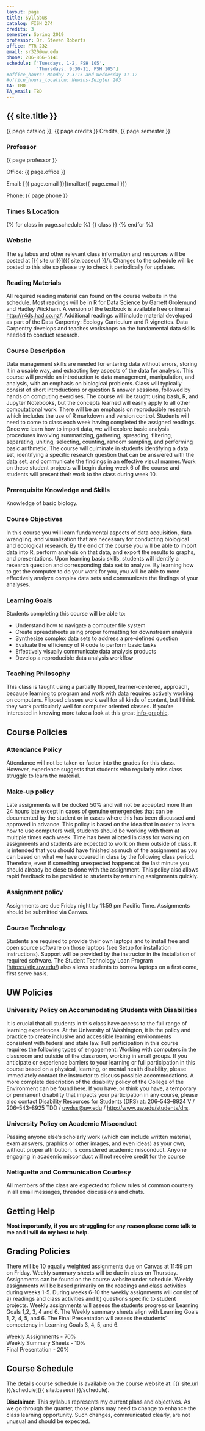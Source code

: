 ```yaml
---
layout: page
title: Syllabus
catalog: FISH 274
credits: 3
semester: Spring 2019
professor: Dr. Steven Roberts
office: FTR 232
email: sr320@uw.edu
phone: 206-866-5141
schedule: ['Tuesdays, 1-2, FSH 105',
           'Thursdays, 9:30-11, FSH 105']
#office_hours: Monday 2-3:15 and Wednesday 11-12
#office_hours_location: Newins-Zeigler 203
TA: TBD
TA_email: TBD
---
```


## {{ site.title }}

{{ page.catalog }}, {{ page.credits }} Credits, {{ page.semester }}

### Professor

{{ page.professor }}

Office: {{ page.office }}

Email:
[{{ page.email }}](mailto:{{ page.email }})


Phone: {{ page.phone }}


### Times & Location

{% for class in page.schedule %}
  {{ class }}
{% endfor %}



### Website

The syllabus and other relevant class information and resources will be posted
at [{{ site.url}}]({{ site.baseurl }}/).
Changes to the schedule will be posted to this site so please try to check it
periodically for updates.



### Reading Materials

All required reading material can found on the course website in the schedule. Most readings will be in R for Data Science by Garrett Grolemund and Hadley Wickham. A version of the textbook is available free online at http://r4ds.had.co.nz/. Additional readings will include material developed as part of the Data Carpentry: Ecology Curriculum and R vignettes. Data Carpentry develops and teaches workshops on the fundamental data skills needed to conduct research.

### Course Description

Data management skills are needed for entering data without errors, storing it in a usable way, and extracting key aspects of the data for analysis. This course will provide an introduction to data management, manipulation, and analysis, with an emphasis on biological problems. Class will typically consist of short introductions or question & answer sessions, followed by hands on computing exercises. The course will be taught using bash, R, and Jupyter Notebooks, but the concepts learned will easily apply to all other computational work. There will be an emphasis on reproducible research which includes the use of R markdown and version control. Students will need to come to class each week having completed the assigned readings. Once we learn how to import data, we will explore basic analysis procedures involving summarizing, gathering, spreading, filtering, separating, uniting, selecting, counting, random sampling, and performing basic arithmetic. The course will culminate in students identifying a data set, identifying a specific research question that can be answered with the data set, and communicate the findings in an effective visual manner. Work on these student projects will begin during week 6 of the course and students will present their work to the class during week 10.


### Prerequisite Knowledge and Skills

Knowledge of basic biology.


### Course Objectives

In this course you will learn fundamental aspects of data acquisition, data wrangling, and visualization that are necessary for conducting biological and ecological research. By the end of the course you will be able to import data into R, perform analysis on that data, and export the results to graphs, and presentations. Upon learning basic skills, students will identify a research question and corresponding data set to analyze. By learning how to get the computer to do your work for you, you will be able to more effectively analyze complex data sets and communicate the findings of your analyses.


### Learning Goals

Students completing this course will be able to:

- Understand how to navigate a computer file system 	
- Create spreadsheets using proper formatting for downstream analysis 	
- Synthesize complex data sets to address a pre-defined question 	
- Evaluate the efficiency of R code to perform basic tasks 	
- Effectively visually communicate data analysis products 	
- Develop a reproducible data analysis workflow 	







### Teaching Philosophy

This class is taught using a partially flipped, learner-centered, approach, because
learning to program and work with data requires actively working on
computers. Flipped classes work well for all kinds of content, but I think they
work particularly well for computer oriented classes. If you're interested in
knowing more take a look at this great
[info-graphic](http://www.knewton.com/flipped-classroom-2/).



## Course Policies


### Attendance Policy

Attendance will not be taken or factor into the grades for this class. However,
experience suggests that students who regularly miss class struggle to learn the
material.



### Make-up policy

Late assignments will be docked 50% and will not be accepted more than 24 hours
late except in cases of genuine emergencies that can be documented by the
student or in cases where this has been discussed and approved in advance. This
policy is based on the idea that in order to learn how to use computers well,
students should be working with them at multiple times each week. Time has been
allotted in class for working on assignments and students are expected to work
on them outside of class. It is intended that you should have finished as much
of the assignment as you can based on what we have covered in class by the
following class period. Therefore, even if something unexpected happens at the
last minute you should already be close to done with the assignment. This policy
also allows rapid feedback to be provided to students by returning assignments
quickly.


### Assignment policy

Assignments are due Friday night by 11:59 pm Pacific Time. Assignments should be
submitted via Canvas.


### Course Technology

Students are required to provide their own laptops and to install free and open source software on those laptops (see Setup for installation instructions). Support will be provided by the instructor in the installation of required software. The Student Technology Loan Program (https://stlp.uw.edu/) also allows students to borrow laptops on a first come, first serve basis.


## UW Policies


### University Policy on Accommodating Students with Disabilities

It is crucial that all students in this class have access to the full
range of learning experiences. At the University of Washington, it is
the policy and practice to create inclusive and accessible learning
environments consistent with federal and state law. Full participation
in this course requires the following types of engagement: Working with
computers in the classroom and outside of the classroom, working in small groups.
If you anticipate or experience barriers to your
learning or full participation in this course based on a physical,
learning, or mental health disability, please immediately contact the
instructor to discuss possible accommodations. A more complete
description of the disability policy of the College of the Environment
can be found here. If you have, or think you have, a temporary or
permanent disability that impacts your participation in any course,
please also contact Disability Resources for Students (DRS) at:
206–543–8924 V / 206–543–8925 TDD / uwdss@uw.edu
/ http://www.uw.edu/students/drs.


### University Policy on Academic Misconduct

Passing anyone else’s scholarly work (which can include written
material, exam answers, graphics or other images, and even ideas) as
your own, without proper attribution, is considered academic misconduct.
Anyone engaging in academic misconduct will not receive credit for the
course


### Netiquette and Communication Courtesy

All members of the class are expected to follow rules of common
courtesy in all email messages, threaded discussions and chats.


## Getting Help



**Most importantly, if you are struggling for any reason please come talk to me
and I will do my best to help.**


## Grading Policies

There will be 10 equally weighted assignments due on Canvas at 11:59 pm on Friday. Weekly summary sheets will be due in class on Thursday. Assignments can be found on the course website under schedule. Weekly assignments will be based primarily on the readings and class activities during weeks 1-5. During weeks 6-10 the weekly assignments will consist of a) readings and class activities and b) questions specific to student projects. Weekly assignments will assess the students progress on Learning Goals 1,2, 3, 4 and 6. The Weekly summary sheets align with Learning Goals 1, 2, 4, 5, and 6. The Final Presentation will assess the students’ competency in Learning Goals 3, 4, 5, and 6.

Weekly Assignments - 70%    
Weekly Summary Sheets - 10%   
Final Presentation - 20%    




## Course Schedule

The details course schedule is available on the course website at:
[{{ site.url }}/schedule]({{ site.baseurl }}/schedule).


**Disclaimer:** This syllabus represents my current plans and objectives. As we
go through the quarter, those plans may need to change to enhance the class
learning opportunity. Such changes, communicated clearly, are not unusual and
should be expected.
